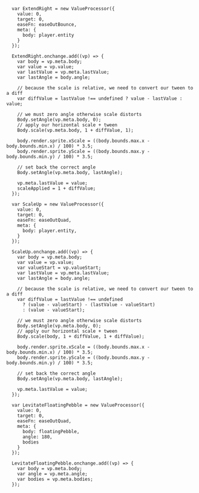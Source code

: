       var ExtendRight = new ValueProcessor({
        value: 0,
        target: 0,
        easeFn: easeOutBounce,
        meta: {
          body: player.entity
        }
      });

      ExtendRight.onchange.add((vp) => {
        var body = vp.meta.body;
        var value = vp.value;
        var lastValue = vp.meta.lastValue;
        var lastAngle = body.angle;
  
        // because the scale is relative, we need to convert our tween to a diff
        var diffValue = lastValue !== undefined ? value - lastValue : value;
  
        // we must zero angle otherwise scale distorts
        Body.setAngle(vp.meta.body, 0);
        // apply our horizontal scale + tween
        Body.scale(vp.meta.body, 1 + diffValue, 1);
  
        body.render.sprite.xScale = ((body.bounds.max.x - body.bounds.min.x) / 100) * 3.5;
        body.render.sprite.yScale = ((body.bounds.max.y - body.bounds.min.y) / 100) * 3.5;
  
        // set back the correct angle
        Body.setAngle(vp.meta.body, lastAngle);
  
        vp.meta.lastValue = value;
        scaleApplied = 1 + diffValue;
      });

      var ScaleUp = new ValueProcessor({
        value: 0,
        target: 0,
        easeFn: easeOutQuad,
        meta: {
          body: player.entity,
        }
      });

      ScaleUp.onchange.add((vp) => {
        var body = vp.meta.body;
        var value = vp.value;
        var valueStart = vp.valueStart;
        var lastValue = vp.meta.lastValue;
        var lastAngle = body.angle;
  
        // because the scale is relative, we need to convert our tween to a diff
        var diffValue = lastValue !== undefined
          ? (value - valueStart) - (lastValue - valueStart)
          : (value - valueStart);
  
        // we must zero angle otherwise scale distorts
        Body.setAngle(vp.meta.body, 0);
        // apply our horizontal scale + tween
        Body.scale(body, 1 + diffValue, 1 + diffValue);
  
        body.render.sprite.xScale = ((body.bounds.max.x - body.bounds.min.x) / 100) * 3.5;
        body.render.sprite.yScale = ((body.bounds.max.y - body.bounds.min.y) / 100) * 3.5;
  
        // set back the correct angle
        Body.setAngle(vp.meta.body, lastAngle);
  
        vp.meta.lastValue = value;
      });

      var LevitateFloatingPebble = new ValueProcessor({
        value: 0,
        target: 0,
        easeFn: easeOutQuad,
        meta: {
          body: floatingPebble,
          angle: 180,
          bodies
        }
      });

      LevitateFloatingPebble.onchange.add((vp) => {
        var body = vp.meta.body;
        var angle = vp.meta.angle;
        var bodies = vp.meta.bodies;
      });